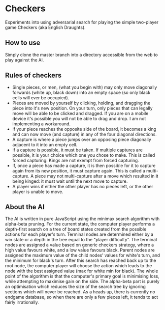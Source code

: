 # Checkers #

Experiments into using adversarial search for playing the simple two-player game Checkers (aka English Draughts).

## How to use ##

Simply clone the master branch into a directory accessible from the web to play against the AI.

## Rules of checkers ##

 * Single pieces, or men, (what you begin with) may only move diagonally forwards (white up, black down) into an empty space (so only black cells will ever be occupied).
 * Pieces are moved by yourself by clicking, holding, and dragging the piece into it's new position. On your turn, only pieces that can legally move will be able to be clicked and dragged. If you are on a mobile device it's possible you will not be able to drag and drop. I am not implementing a workaround.
 * If your piece reaches the opposite side of the board, it becomes a king and can now move (and capture) in any of the four diagonal directions.
 * A capture is where a piece jumps over an opposing piece diagonally adjacent to it into an empty cell.
 * If a capture is possible, it must be taken. If multiple captures are possible, it is your choice which one you chose to make. This is called forced capturing. Kings are not exempt from forced capturing.
 * If, once a piece has made a capture, it is then possible for it to capture again from its new position, it must capture again. This is called a multi-capture. A piece may not multi-capture after a move which resulted in it being kinged: it must wait until the next move to capture.
 * A player wins if either the other player has no pieces left, or the other player is unable to move.

## About the AI ## 

The AI is written in pure JavaScript using the minimax search algorithm with alpha-beta pruning. For the current state, the computer player performs a depth-first search on a tree of board states created from the possible actions for each player's turn. Terminal nodes are determined either by a win state or a depth in the tree equal to the "player difficulty". The terminal nodes are assigned a value based on generic checkers strategy, where a high value favours white, and a low value favours black. Parent nodes are assigned the maximum value of the child nodes' values for white's turn, and the minimum for black's turn. After this search has reached back up to the root node, the computer player will choose the action which leads to the node with the best assigned value (max for white min for black). The whole point of the algorithm is that the computer's primary goal is minimising loss, while attempting to maximise gain on the side. The alpha-beta part is purely an optimisation which reduces the size of the search tree by ignoring sections which will never be reached. As a heads up, there is currently no endgame database, so when there are only a few pieces left, it tends to act fairly irrationally.

